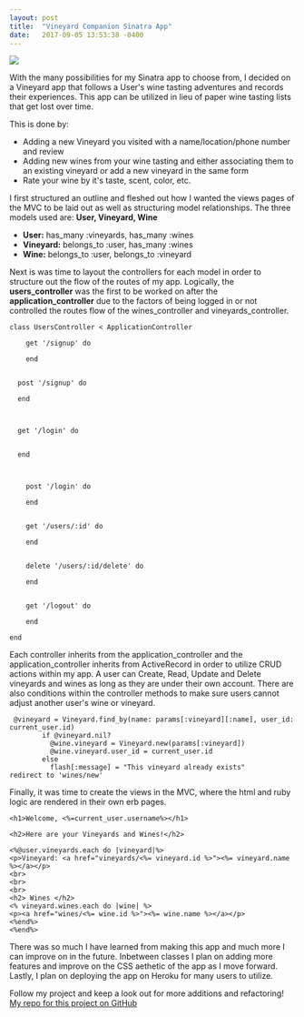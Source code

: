 ```yaml
---
layout: post
title:  "Vineyard Companion Sinatra App"
date:   2017-09-05 13:53:38 -0400
---
```


![](http://www.terlatovineyards.com/sites/default/files/slideshow/vineyard-grapes-home-slideshow.jpg)

With the many possibilities for my Sinatra app to choose from, I decided on a Vineyard app that follows a User's wine tasting adventures and records their experiences. This app can be utilized in lieu of paper wine tasting lists that get lost over time.


This is done by:
* Adding a new Vineyard you visited with a name/location/phone number and review
* Adding new wines from your wine tasting and either associating them to an existing
vineyard or add a new vineyard in the same form
* Rate your wine by it's taste, scent, color, etc.

I first structured an outline and fleshed out how I wanted the views pages of the MVC to be laid out as well as structuring model relationships. The three models used are: **User, Vineyard, Wine**
* **User:** has_many :vineyards, has_many :wines
* **Vineyard:** belongs_to :user, has_many :wines
* **Wine:** belongs_to :user, belongs_to :vineyard

Next is was time to layout the controllers for each model in order to structure out the flow of the routes of my app.
Logically, the **users_controller** was the first to be worked on after the **application_controller** due to the factors of being logged in or not controlled the routes flow of the wines_controller and vineyards_controller. 

```
class UsersController < ApplicationController
  
	get '/signup' do
	
	end


  post '/signup' do

  end
	
	

  get '/login' do


  end
	
	
	
	post '/login' do
	
	end
	
	
	get '/users/:id' do
	
	end
	
	
	delete '/users/:id/delete' do
	
	end
	
	
	get '/logout' do
	
	end
	
end
```


Each controller inherits from the application_controller and the application_controller inherits from ActiveRecord in order to utilize CRUD actions within my app. A user can Create, Read, Update and Delete vineyards and wines as long as they are under their own account. There are also conditions within the controller methods to make sure users cannot adjust another user's wine or vineyard.

```
 @vineyard = Vineyard.find_by(name: params[:vineyard][:name], user_id: current_user.id)
        if @vineyard.nil?
          @wine.vineyard = Vineyard.new(params[:vineyard])
          @wine.vineyard.user_id = current_user.id
        else
          flash[:message] = "This vineyard already exists"
redirect to 'wines/new'
```

Finally, it was time to create the views in the MVC, where the html and ruby logic are rendered in their own erb pages. 
```
<h1>Welcome, <%=current_user.username%></h1>

<h2>Here are your Vineyards and Wines!</h2>

<%@user.vineyards.each do |vineyard|%>
<p>Vineyard: <a href="vineyards/<%= vineyard.id %>"><%= vineyard.name %></a></p>
<br>
<br>
<br>
<h2> Wines </h2>
<% vineyard.wines.each do |wine| %>
<p><a href="wines/<%= wine.id %>"><%= wine.name %></a></p>
<%end%>
<%end%>
```

There was so much I have learned from making this app and much more I can improve on in the future. Inbetween classes I plan on adding more features and improve on the CSS aethetic of the app as I move forward. Lastly, I plan on deploying the app on Heroku for many users to utilize.

Follow my project and keep a look out for more additions and refactoring!
[My repo for this project on GitHub](https://github.com/SarahCyrDesign/vineyard_companion)
